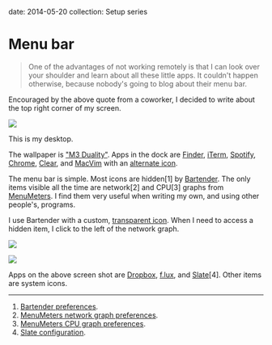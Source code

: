 date: 2014-05-20
collection: Setup series

Menu bar
========

> One of the advantages of not working remotely is that I can look over
> your shoulder and learn about all these little apps.  It couldn't
> happen otherwise, because nobody's going to blog about their menu bar.

Encouraged by the above quote from a coworker, I decided to write about
the top right corner of my screen.

![](desktop.png)

This is my desktop.

The wallpaper is ["M3 Duality"][wallpaper].  Apps in the dock
are [Finder][], [iTerm][], [Spotify][], [Chrome][], [Clear][],
and [MacVim][] with an [alternate icon][].

  [wallpaper]: http://jason-c.deviantart.com/art/M3-Duality-49743025
  [Finder]: http://en.wikipedia.org/wiki/Finder_(software)
  [iTerm]: http://www.iterm2.com/
  [Spotify]: https://www.spotify.com/
  [Chrome]: https://www.google.com/chrome/browser/
  [Clear]: http://realmacsoftware.com/clear
  [MacVim]: https://github.com/b4winckler/macvim
  [alternate icon]: https://dribbble.com/shots/337065-MacVim-Icon-Updated

The menu bar is simple.  Most icons are hidden[1] by [Bartender][].
The only items visible all the time are network[2] and CPU[3] graphs from
[MenuMeters][].  I find them very useful when writing my own, and using
other people's, programs.

  [Bartender]: http://www.macbartender.com
  [MenuMeters]: http://www.ragingmenace.com/software/menumeters/

I use Bartender with a custom, [transparent icon][].  When I need to
access a hidden item, I click to the left of the network graph.

  [transparent icon]: bartender-icon.png

![](menu-bar-items-hidden.png)

![](menu-bar-items-shown.png)

Apps on the above screen shot are [Dropbox][], [f.lux][], and
[Slate][][4].  Other items are system icons.

  [Dropbox]: https://www.dropbox.com/
  [f.lux]: https://justgetflux.com/
  [Slate]: https://github.com/jigish/slate

------------------------------------------------------------------------------

1. [Bartender preferences](bartender-preferences.png).
2. [MenuMeters network graph preferences](menu-meters-network.png).
3. [MenuMeters CPU graph preferences](menu-meters-cpu.png).
4. [Slate configuration](https://github.com/narfdotpl/dotfiles/blob/master/home/.slate.coffee).
